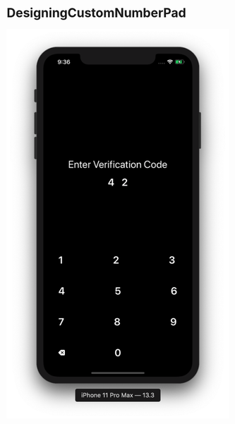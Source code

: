# DesigningCustomNumberPad

![](https://github.com/ram4ik/DesigningCustomNumberPad/blob/master/DesigningCustomNumberPad/Assets.xcassets/Screenshot%202020-01-13%20at%2021.36.30.imageset/Screenshot%202020-01-13%20at%2021.36.30.png)
